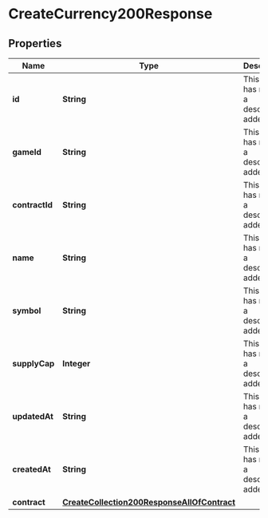 

# CreateCurrency200Response


## Properties

| Name | Type | Description | Notes |
|------------ | ------------- | ------------- | -------------|
|**id** | **String** | This field has not had a description added. |  [optional] |
|**gameId** | **String** | This field has not had a description added. |  [optional] |
|**contractId** | **String** | This field has not had a description added. |  [optional] |
|**name** | **String** | This field has not had a description added. |  [optional] |
|**symbol** | **String** | This field has not had a description added. |  [optional] |
|**supplyCap** | **Integer** | This field has not had a description added. |  [optional] |
|**updatedAt** | **String** | This field has not had a description added. |  [optional] |
|**createdAt** | **String** | This field has not had a description added. |  [optional] |
|**contract** | [**CreateCollection200ResponseAllOfContract**](CreateCollection200ResponseAllOfContract.md) |  |  [optional] |




